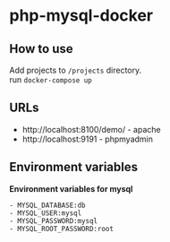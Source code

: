 # php-mysql-docker

## How to use
Add projects to `/projects` directory.  
run `docker-compose up`

## URLs
- http://localhost:8100/demo/ - apache
- http://localhost:9191 - phpmyadmin

## Environment variables
**Environment variables for mysql**
```
- MYSQL_DATABASE:db
- MYSQL_USER:mysql
- MYSQL_PASSWORD:mysql
- MYSQL_ROOT_PASSWORD:root
```
